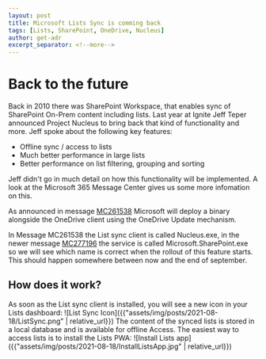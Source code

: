 ```yaml
---
layout: post
title: Microsoft Lists Sync is comming back
tags: [Lists, SharePoint, OneDrive, Nucleus]
author: get-adr
excerpt_separator: <!--more-->
---
```

# Back to the future
Back in 2010 there was SharePoint Workspace, that enables sync of SharePoint On-Prem content including lists. Last year at Ignite Jeff Teper announced Project Nucleus to bring back that kind of functionality and more. Jeff spoke about the following key features:
<!--more-->
* Offline sync / access to lists
* Much better performance in large lists
* Better performance on list filtering, grouping and sorting

Jeff didn't go in much detail on how this functionality will be implemented. A look at the Microsoft 365 Message Center gives us some more infomation on this.

As announced in message [MC261538](https://admin.microsoft.com/AdminPortal/Home?ref=MessageCenter/:/messages/MC261538) Microsoft will deploy a binary alongside the OneDrive client using the OneDrive Update mechanism. 

In Message MC261538 the List sync client is called Nucleus.exe, in the newer message [MC277196](https://admin.microsoft.com/AdminPortal/Home#/MessageCenter/:/messages/MC277196) the service is called Microsoft.SharePoint.exe so we will see which name is correct when the rollout of this feature starts. This should happen somewhere between now and the end of september.

## How does it work?
As soon as the List sync client is installed, you will see a new icon in your Lists dashboard:
![List Sync Icon]({{"assets/img/posts/2021-08-18/ListSync.png" | relative_url}})
The content of the synced lists is stored in a local database and is available for offline Access. The easiest way to access lists is to install the Lists PWA:
![Install Lists app]({{"assets/img/posts/2021-08-18/InstallListsApp.jpg" | relative_url}})
